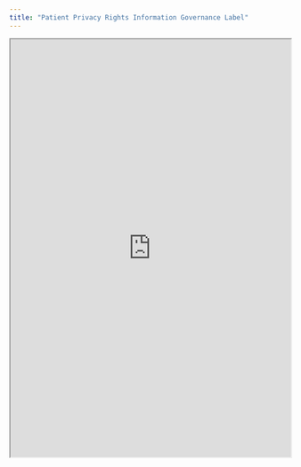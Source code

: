```yaml
---
title: "Patient Privacy Rights Information Governance Label"
---
```



<iframe height="750" width="100%" src="https://ewelton.github.io/ktest/wiki.html#Patient%20Privacy%20Rights%20Information%20Governance%20Label"></iframe>
